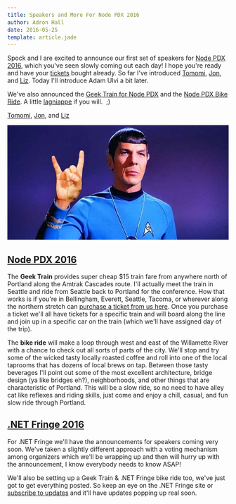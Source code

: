 ```yaml
---
title: Speakers and More For Node PDX 2016
author: Adron Hall
date: 2016-05-25
template: article.jade
---
```


Spock and I are excited to announce our first set of speakers for <a href="http://nodepdx.org/" target="_blank">Node PDX 2016</a>, which you've seen slowly coming out each day! I hope you're ready and have your <a href="http://nodepdx.org/#tickets" target="_blank">tickets</a> bought already. So far I've introduced [Tomomi](http://blog.adron.me/articles/node-pdx-2016-speaker-tomomi-imura/), [Jon](http://blog.adron.me/articles/node-pdx-2016-speaker-jonny-oropeza/), and [Liz](). Today I'll introduce Adam Ulvi a bit later.

We've also announced the <a href="http://nodepdx.org/lagniappe.html#geektrain" target="_blank">Geek Train for Node PDX</a> and the <a href="http://nodepdx.org/lagniappe.html#bikes" target="_blank">Node PDX Bike Ride</a>. A little <a href="http://www.merriam-webster.com/dictionary/lagniappe" target="_blank">lagniappe</a> if you will.  ;)

[Tomomi](http://blog.adron.me/articles/node-pdx-2016-speaker-tomomi-imura/), [Jon](http://blog.adron.me/articles/node-pdx-2016-speaker-jonny-oropeza/), and [Liz]() 

![Spock](spock-horns.jpg)

<span class="more"></span>

<h2><a href="http://nodepdx.org/" target="_blank">Node PDX 2016</a></h2>

The <strong>Geek Train</strong> provides super cheap $15 train fare from anywhere north of Portland along the Amtrak Cascades route. I'll actually meet the train in Seattle and ride from Seattle back to Portland for the conference. How that works is if you're in Bellingham, Everett, Seattle, Tacoma, or wherever along the northern stretch can <a href="https://ti.to/nodepdx/nodepdx-2016/with/gl6purbdlmo" target="_blank">purchase a ticket from us here</a>. Once you purchase a ticket we'll all have tickets for a specific train and will board along the line and join up in a specific car on the train (which we'll have assigned day of the trip).

The <strong>bike ride</strong> will make a loop through west and east of the Willamette River with a chance to check out all sorts of parts of the city. We'll stop and try some of the wicked tasty locally roasted coffee and roll into one of the local taprooms that has dozens of local brews on tap. Between those tasty beverages I'll point out some of the most excellent architecture, bridge design (ya like bridges eh?), neighborhoods, and other things that are characteristic of Portland. This will be a slow ride, so no need to have alley cat like reflexes and riding skills, just come and enjoy a chill, casual, and fun slow ride through Portland.

<h2><a href="http://dotnetfringe.org/" target="_blank">.NET Fringe 2016</a></h2>

For .NET Fringe we'll have the announcements for speakers coming very soon. We've taken a slightly different approach with a voting mechanism among organizers which we'll be wrapping up and then will hurry up with the announcement, I know everybody needs to know ASAP!

We'll also be setting up a Geek Train &amp; .NET Fringe bike ride too, we've just got to get everything posted. So keep an eye on the .NET Fringe site or <a href="http://dotnetfringe.org/#signup" target="_blank">subscribe to updates</a> and it'll have updates popping up real soon.
